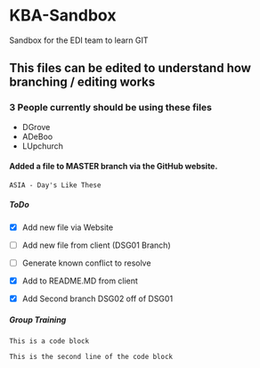 # KBA-Sandbox
Sandbox for the EDI team to learn GIT
## This files can be edited to understand how branching / editing works

### 3 People currently should be using these files
* DGrove
* ADeBoo
* LUpchurch

#### Added a file to MASTER branch via the GitHub website.
`ASIA - Day's Like These`


##### ToDo

- [x] Add new file via Website
- [ ] Add new file from client (DSG01 Branch)
- [ ] Generate known conflict to resolve
- [x] Add to README.MD from client
- [x] Add Second branch DSG02 off of DSG01


##### Group Training
`This is a code block`

`This is the second line of the code block`


